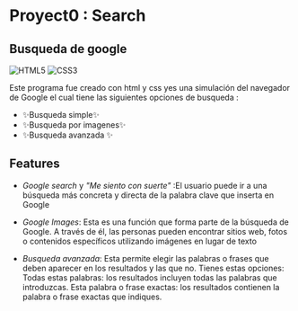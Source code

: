 #  Proyect0 : Search
## Busqueda de google

![HTML5](https://img.shields.io/badge/html5-%23E34F26.svg?style=for-the-badge&logo=html5&logoColor=white)
![CSS3](https://img.shields.io/badge/css3-%231572B6.svg?style=for-the-badge&logo=css3&logoColor=white)

Este programa fue creado con html y css yes una simulación del navegador de Google el cual tiene las siguientes opciones de busqueda :

- ✨Busqueda  simple✨
- ✨Busqueda por imagenes✨
- ✨Busqueda avanzada ✨

## Features

-  *Google search* y *"Me siento con suerte"* :El usuario puede ir a una búsqueda más concreta y directa de la palabra clave que inserta en Google

- *Google Images*: Esta es una función que forma parte de la búsqueda de Google. A través de él, las personas pueden encontrar sitios web, fotos o contenidos específicos utilizando imágenes en lugar de texto

- *Busqueda avanzada*: Esta permite elegir las palabras o frases que deben aparecer en los resultados y las que no. Tienes estas opciones: Todas estas palabras: los resultados incluyen todas las palabras que introduzcas. Esta palabra o frase exactas: los resultados contienen la palabra o frase exactas que indiques.
